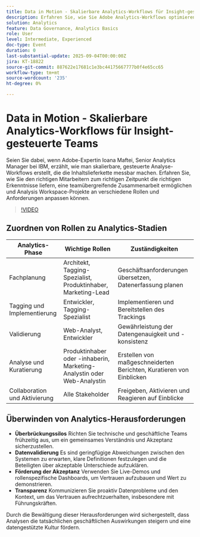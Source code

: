 ```yaml
---
title: Data in Motion - Skalierbare Analytics-Workflows für Insight-gesteuerte Teams
description: Erfahren Sie, wie Sie Adobe Analytics-Workflows optimieren, die Governance stärken und Teams mit Erkenntnissen unterstützen, die Aktivierung, Zusammenarbeit und Wachstum fördern.
solution: Analytics
feature: Data Governance, Analytics Basics
role: User
level: Intermediate, Experienced
doc-type: Event
duration: 0
last-substantial-update: 2025-09-04T00:00:00Z
jira: KT-18822
source-git-commit: 887622e17681c1e3bc44175667777b0f4e65cc65
workflow-type: tm+mt
source-wordcount: '235'
ht-degree: 0%

---
```



# Data in Motion - Skalierbare Analytics-Workflows für Insight-gesteuerte Teams

Seien Sie dabei, wenn Adobe-Expertin Ioana Maftei, Senior Analytics Manager bei IBM, erzählt, wie man skalierbare, gesteuerte Analyse-Workflows erstellt, die die Inhaltslieferkette messbar machen. Erfahren Sie, wie Sie den richtigen Mitarbeitern zum richtigen Zeitpunkt die richtigen Erkenntnisse liefern, eine teamübergreifende Zusammenarbeit ermöglichen und Analysis Workspace-Projekte an verschiedene Rollen und Anforderungen anpassen können.

>[!VIDEO](https://video.tv.adobe.com/v/3471238/?learn=on&enablevpops&captions=ger)

## Zuordnen von Rollen zu Analytics-Stadien

| Analytics-Phase | Wichtige Rollen | Zuständigkeiten |
|--------------------------|-----------------------------------|--------------------------------------------------|
| Fachplanung | Architekt, Tagging-Spezialist, Produktinhaber, Marketing-Lead | Geschäftsanforderungen übersetzen, Datenerfassung planen |
| Tagging und Implementierung | Entwickler, Tagging-Spezialist | Implementieren und Bereitstellen des Trackings |
| Validierung | Web-Analyst, Entwickler | Gewährleistung der Datengenauigkeit und -konsistenz |
| Analyse und Kuratierung | Produktinhaber oder -inhaberin, Marketing-Analystin oder Web-Analystin | Erstellen von maßgeschneiderten Berichten, Kuratieren von Einblicken |
| Collaboration und Aktivierung | Alle Stakeholder | Freigeben, Aktivieren und Reagieren auf Einblicke |


## Überwinden von Analytics-Herausforderungen

* **Überbrückungssilos** Richten Sie technische und geschäftliche Teams frühzeitig aus, um ein gemeinsames Verständnis und Akzeptanz sicherzustellen.
* **Datenvalidierung** Es sind geringfügige Abweichungen zwischen den Systemen zu erwarten, klare Definitionen festzulegen und die Beteiligten über akzeptable Unterschiede aufzuklären.
* **Förderung der Akzeptanz** Verwenden Sie Live-Demos und rollenspezifische Dashboards, um Vertrauen aufzubauen und Wert zu demonstrieren.
* **Transparenz** Kommunizieren Sie proaktiv Datenprobleme und den Kontext, um das Vertrauen aufrechtzuerhalten, insbesondere mit Führungskräften.

Durch die Bewältigung dieser Herausforderungen wird sichergestellt, dass Analysen die tatsächlichen geschäftlichen Auswirkungen steigern und eine datengestützte Kultur fördern.
